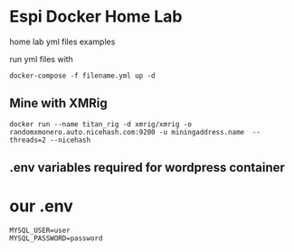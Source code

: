 # Espi Docker Home Lab

home lab yml files examples

run yml files with

```
docker-compose -f filename.yml up -d
```

## Mine with XMRig

```
docker run --name titan_rig -d xmrig/xmrig -o randomxmonero.auto.nicehash.com:9200 -u miningaddress.name  --threads=2 --nicehash
```

## .env variables required for wordpress container

# our .env

```
MYSQL_USER=user
MYSQL_PASSWORD=password
```

